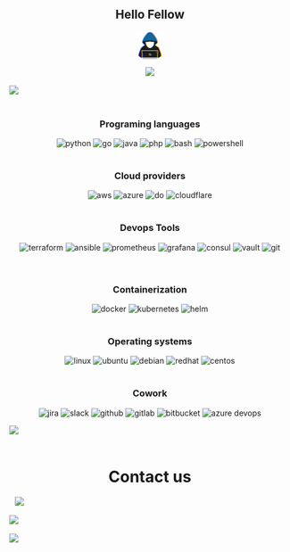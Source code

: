 <div align="center">
  <h2> Hello Fellow </h2>
  <picture><img src="https://github.com/0xAbdulKhalid/0xAbdulKhalid/raw/main/assets/mdImages/about_me.gif" width = 50px align="center"></picture>
</div>

<p align="center">
  <a href="https://github.com/DenverCoder1/readme-typing-svg"><img src="https://readme-typing-svg.herokuapp.com?font=Time+New+Roman&color=cyan&size=25&center=true&vCenter=true&width=600&height=100&lines=I+am+a+devops+and+backend+engineer,;Who+loves+coding,;and+art+:)"></a>
</p>

<img src="https://user-images.githubusercontent.com/73097560/115834477-dbab4500-a447-11eb-908a-139a6edaec5c.gif"><br><br>

<div align="center">
  <h3> Programing languages </h3>
</div>
<div align="center">
  <img alt="python" width="40px" src="https://cdn.jsdelivr.net/gh/devicons/devicon@latest/icons/python/python-original.svg" />
  <img alt="go" width="40px" src="https://cdn.jsdelivr.net/gh/devicons/devicon@latest/icons/go/go-original.svg" />
  <img alt="java" width="40px" src="https://cdn.jsdelivr.net/gh/devicons/devicon@latest/icons/java/java-original.svg" />
  <img alt="php" width="40px" src="https://cdn.jsdelivr.net/gh/devicons/devicon@latest/icons/php/php-original.svg" />
  <img alt="bash" width="40px" src="https://cdn.jsdelivr.net/gh/devicons/devicon@latest/icons/bash/bash-original.svg" />
  <img alt="powershell" width="40px" src="https://cdn.jsdelivr.net/gh/devicons/devicon@latest/icons/powershell/powershell-original.svg" />
</div>

<br>

<div align="center">
  <h3> Cloud providers </h3>
</div>
<div align="center">
  <img alt="aws" width="40px" src="https://cdn.jsdelivr.net/gh/devicons/devicon@latest/icons/amazonwebservices/amazonwebservices-original-wordmark.svg" />
  <img alt="azure" width="40px" src="https://cdn.jsdelivr.net/gh/devicons/devicon@latest/icons/azure/azure-original.svg" />
  <img alt="do" width="40px" src="https://cdn.jsdelivr.net/gh/devicons/devicon@latest/icons/digitalocean/digitalocean-original.svg" />
  <img alt="cloudflare" width="40px" src="https://cdn.jsdelivr.net/gh/devicons/devicon@latest/icons/cloudflare/cloudflare-original.svg" />
</div>

<br>

<div align="center">
  <h3> Devops Tools </h3>
</div>
<div align="center">
  <img alt="terraform" width="40px" src="https://cdn.jsdelivr.net/gh/devicons/devicon@latest/icons/terraform/terraform-original.svg" />
  <img alt="ansible" width="40px" src="https://cdn.jsdelivr.net/gh/devicons/devicon@latest/icons/ansible/ansible-original.svg" />
  <img alt="prometheus" width="40px" src="https://cdn.jsdelivr.net/gh/devicons/devicon@latest/icons/prometheus/prometheus-original.svg" />
  <img alt="grafana" width="40px" src="https://cdn.jsdelivr.net/gh/devicons/devicon@latest/icons/grafana/grafana-original.svg" />
  <img alt="consul" width="40px" src="https://cdn.jsdelivr.net/gh/devicons/devicon@latest/icons/consul/consul-original.svg" />
  <img alt="vault" width="40px" src="https://cdn.jsdelivr.net/gh/devicons/devicon@latest/icons/vault/vault-original.svg" />
  <img alt="git" width="40px" src="https://cdn.jsdelivr.net/gh/devicons/devicon@latest/icons/git/git-original.svg" />
</div>

<br>

<br>

<div align="center">
  <h3> Containerization </h3>
</div>
<div align="center">
  <img alt="docker" width="40px" src="https://cdn.jsdelivr.net/gh/devicons/devicon@latest/icons/docker/docker-original.svg" />
  <img alt="kubernetes" width="40px" src="https://cdn.jsdelivr.net/gh/devicons/devicon@latest/icons/kubernetes/kubernetes-original.svg" />
  <img alt="helm" width="40px" src="https://cdn.jsdelivr.net/gh/devicons/devicon@latest/icons/helm/helm-original.svg" />
</div>

<br>

<div align="center">
  <h3> Operating systems </h3>
</div>
<div align="center">
  <img alt="linux" width="40px" src="https://cdn.jsdelivr.net/gh/devicons/devicon@latest/icons/linux/linux-original.svg" />
  <img alt="ubuntu" width="40px" src="https://cdn.jsdelivr.net/gh/devicons/devicon@latest/icons/ubuntu/ubuntu-original.svg" />
  <img alt="debian" width="40px" src="https://cdn.jsdelivr.net/gh/devicons/devicon@latest/icons/debian/debian-original.svg" />
  <img alt="redhat" width="40px" src="https://cdn.jsdelivr.net/gh/devicons/devicon@latest/icons/redhat/redhat-original.svg" />
  <img alt="centos" width="40px" src="https://cdn.jsdelivr.net/gh/devicons/devicon@latest/icons/centos/centos-original.svg" />
</div>

<br>

<div align="center">
  <h3> Cowork  </h3>
</div>
<div align="center">
  <img alt="jira" width="40px" src="https://cdn.jsdelivr.net/gh/devicons/devicon@latest/icons/jira/jira-original.svg" />
  <img alt="slack" width="40px" src="https://cdn.jsdelivr.net/gh/devicons/devicon@latest/icons/slack/slack-original.svg" />
  <img alt="github" width="40px" src="https://cdn.jsdelivr.net/gh/devicons/devicon@latest/icons/github/github-original.svg" />
  <img alt="gitlab" width="40px" src="https://cdn.jsdelivr.net/gh/devicons/devicon@latest/icons/gitlab/gitlab-original.svg" />
  <img alt="bitbucket" width="40px" src="https://cdn.jsdelivr.net/gh/devicons/devicon@latest/icons/bitbucket/bitbucket-original.svg" />
  <img alt="azure devops" width="40px" src="https://cdn.jsdelivr.net/gh/devicons/devicon@latest/icons/azuredevops/azuredevops-original.svg" />
</div>

<img src="https://user-images.githubusercontent.com/73097560/115834477-dbab4500-a447-11eb-908a-139a6edaec5c.gif"><br><br>

<h1 align="center"> Contact us </h1> 

<a style="margin-left: 10px;" target="_blank" href="https://stackoverflow.com/users/12053852/saurabh-chavan?tab=profile">
        <img src="https://img.icons8.com/external-tal-revivo-color-tal-revivo/40/000000/external-stack-overflow-is-a-question-and-answer-site-for-professional-logo-color-tal-revivo.png"></a>

<a target="_blank" href="https://www.linkedin.com/in/ahmadshaikhk/"><img src="https://img.shields.io/badge/-LinkedIn-0077B5?style=for-the-badge&logo=Linkedin&logoColor=white"></img></a>

<a target="_blank" href="mailto:ahmed.bilal575@gmail.com"><img src="https://img.shields.io/badge/-Gmail-D14836?style=for-the-badge&logo=Gmail&logoColor=white"></img></a>

